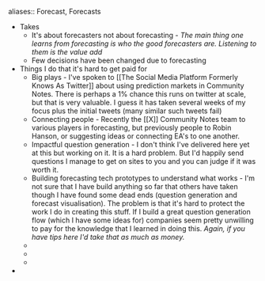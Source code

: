 aliases:: Forecast, Forecasts

- Takes
	- It's about forecasters not about forecasting - *The main thing one learns from forecasting is who the good forecasters are. Listening to them is the value add*
	- Few decisions have been changed due to forecasting
- Things I do that it's hard to get paid for
	- Big plays - I've spoken to [[The Social Media Platform Formerly Knows As Twitter]] about using prediction markets in Community Notes. There is perhaps a 1% chance this runs on twitter at scale, but that is very valuable. I guess it has taken several weeks of my focus plus the initial tweets (many similar such tweets fail)
	- Connecting people - Recently the [[X]] Community Notes team to various players in forecasting, but previously people to Robin Hanson, or suggesting ideas or connecting EA's to one another.
	- Impactful question generation - I don't think I've delivered here yet at this but working on it. It is a hard problem. But I'd happily send questions I manage to get on sites to you and you can judge if it was worth it.
	- Building forecasting tech prototypes to understand what works - I'm not sure that I have build anything so far that others have taken though I have found some dead ends (question generation and forecast visualisation). The problem is that it's hard to protect the work I do in creating this stuff. If I build a great question generation flow (which I have some ideas for) companies seem pretty unwilling to pay for the knowledge that I learned in doing this. *Again, if you have tips here I'd take that as much as money.*
	-
	-
	-
-